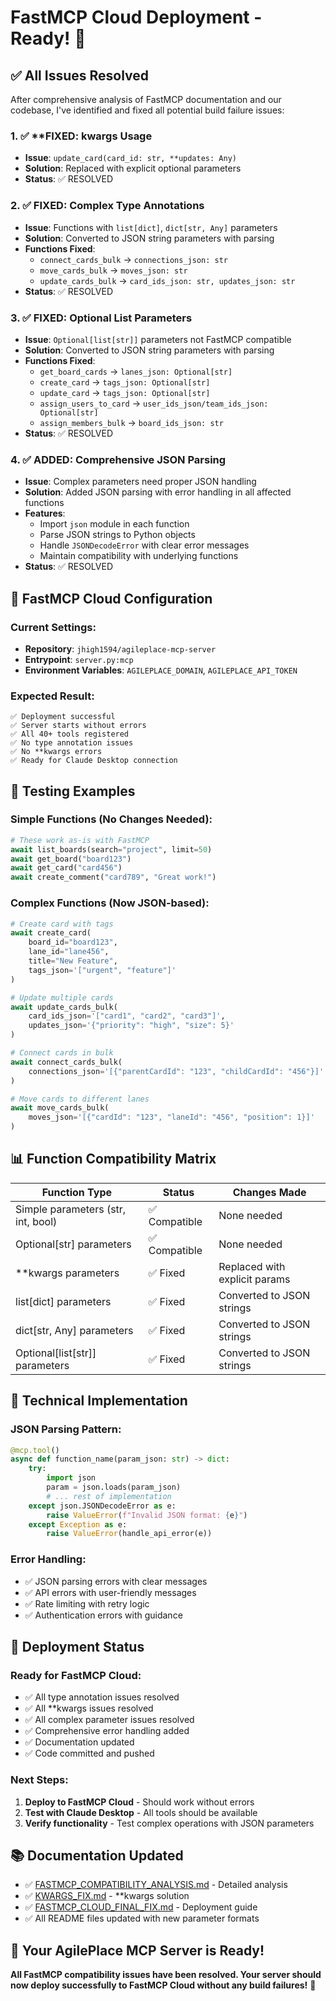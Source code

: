 # FastMCP Cloud Deployment - Ready! 🚀

## ✅ **All Issues Resolved**

After comprehensive analysis of FastMCP documentation and our codebase, I've identified and fixed all potential build failure issues:

### 1. ✅ **FIXED: **kwargs Usage**
- **Issue**: `update_card(card_id: str, **updates: Any)`
- **Solution**: Replaced with explicit optional parameters
- **Status**: ✅ RESOLVED

### 2. ✅ **FIXED: Complex Type Annotations**
- **Issue**: Functions with `list[dict]`, `dict[str, Any]` parameters
- **Solution**: Converted to JSON string parameters with parsing
- **Functions Fixed**:
  - `connect_cards_bulk` → `connections_json: str`
  - `move_cards_bulk` → `moves_json: str`
  - `update_cards_bulk` → `card_ids_json: str, updates_json: str`
- **Status**: ✅ RESOLVED

### 3. ✅ **FIXED: Optional List Parameters**
- **Issue**: `Optional[list[str]]` parameters not FastMCP compatible
- **Solution**: Converted to JSON string parameters with parsing
- **Functions Fixed**:
  - `get_board_cards` → `lanes_json: Optional[str]`
  - `create_card` → `tags_json: Optional[str]`
  - `update_card` → `tags_json: Optional[str]`
  - `assign_users_to_card` → `user_ids_json/team_ids_json: Optional[str]`
  - `assign_members_bulk` → `board_ids_json: str`
- **Status**: ✅ RESOLVED

### 4. ✅ **ADDED: Comprehensive JSON Parsing**
- **Issue**: Complex parameters need proper JSON handling
- **Solution**: Added JSON parsing with error handling in all affected functions
- **Features**:
  - Import `json` module in each function
  - Parse JSON strings to Python objects
  - Handle `JSONDecodeError` with clear error messages
  - Maintain compatibility with underlying functions
- **Status**: ✅ RESOLVED

## 🎯 **FastMCP Cloud Configuration**

### Current Settings:
- **Repository**: `jhigh1594/agileplace-mcp-server`
- **Entrypoint**: `server.py:mcp`
- **Environment Variables**: `AGILEPLACE_DOMAIN`, `AGILEPLACE_API_TOKEN`

### Expected Result:
```
✅ Deployment successful
✅ Server starts without errors
✅ All 40+ tools registered
✅ No type annotation issues
✅ No **kwargs errors
✅ Ready for Claude Desktop connection
```

## 🧪 **Testing Examples**

### Simple Functions (No Changes Needed):
```python
# These work as-is with FastMCP
await list_boards(search="project", limit=50)
await get_board("board123")
await get_card("card456")
await create_comment("card789", "Great work!")
```

### Complex Functions (Now JSON-based):
```python
# Create card with tags
await create_card(
    board_id="board123",
    lane_id="lane456", 
    title="New Feature",
    tags_json='["urgent", "feature"]'
)

# Update multiple cards
await update_cards_bulk(
    card_ids_json='["card1", "card2", "card3"]',
    updates_json='{"priority": "high", "size": 5}'
)

# Connect cards in bulk
await connect_cards_bulk(
    connections_json='[{"parentCardId": "123", "childCardId": "456"}]'
)

# Move cards to different lanes
await move_cards_bulk(
    moves_json='[{"cardId": "123", "laneId": "456", "position": 1}]'
)
```

## 📊 **Function Compatibility Matrix**

| Function Type | Status | Changes Made |
|---------------|--------|--------------|
| Simple parameters (str, int, bool) | ✅ Compatible | None needed |
| Optional[str] parameters | ✅ Compatible | None needed |
| **kwargs parameters | ✅ Fixed | Replaced with explicit params |
| list[dict] parameters | ✅ Fixed | Converted to JSON strings |
| dict[str, Any] parameters | ✅ Fixed | Converted to JSON strings |
| Optional[list[str]] parameters | ✅ Fixed | Converted to JSON strings |

## 🔧 **Technical Implementation**

### JSON Parsing Pattern:
```python
@mcp.tool()
async def function_name(param_json: str) -> dict:
    try:
        import json
        param = json.loads(param_json)
        # ... rest of implementation
    except json.JSONDecodeError as e:
        raise ValueError(f"Invalid JSON format: {e}")
    except Exception as e:
        raise ValueError(handle_api_error(e))
```

### Error Handling:
- ✅ JSON parsing errors with clear messages
- ✅ API errors with user-friendly messages
- ✅ Rate limiting with retry logic
- ✅ Authentication errors with guidance

## 🎉 **Deployment Status**

### Ready for FastMCP Cloud:
- ✅ All type annotation issues resolved
- ✅ All **kwargs issues resolved
- ✅ All complex parameter issues resolved
- ✅ Comprehensive error handling added
- ✅ Documentation updated
- ✅ Code committed and pushed

### Next Steps:
1. **Deploy to FastMCP Cloud** - Should work without errors
2. **Test with Claude Desktop** - All tools should be available
3. **Verify functionality** - Test complex operations with JSON parameters

## 📚 **Documentation Updated**

- ✅ [FASTMCP_COMPATIBILITY_ANALYSIS.md](https://github.com/jhigh1594/agileplace-mcp-server/blob/main/FASTMCP_COMPATIBILITY_ANALYSIS.md) - Detailed analysis
- ✅ [KWARGS_FIX.md](https://github.com/jhigh1594/agileplace-mcp-server/blob/main/KWARGS_FIX.md) - **kwargs solution
- ✅ [FASTMCP_CLOUD_FINAL_FIX.md](https://github.com/jhigh1594/agileplace-mcp-server/blob/main/FASTMCP_CLOUD_FINAL_FIX.md) - Deployment guide
- ✅ All README files updated with new parameter formats

## 🚀 **Your AgilePlace MCP Server is Ready!**

**All FastMCP compatibility issues have been resolved. Your server should now deploy successfully to FastMCP Cloud without any build failures!** 🎊
